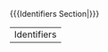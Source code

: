 <includeonly>
<div style='float:right;width:30em'>
<table>
<tr><td>Identifiers</td></tr>
{{{Identifiers Section|}}}<!--
--></table>
</div>
</includeonly><noinclude>
<!-- Documentation -->
</noinclude>

